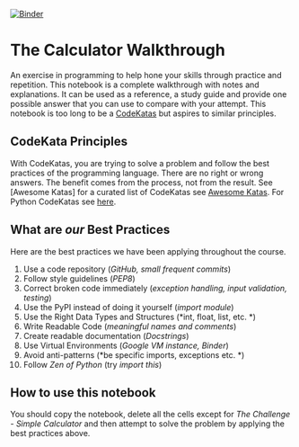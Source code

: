[![Binder](https://mybinder.org/badge_logo.svg)](https://mybinder.org/v2/gh/michael-borck/the_calculator_walkthrough.git/HEAD)

# The Calculator Walkthrough
An exercise in programming to help hone your skills through practice and repetition.
This notebook is a complete walkthrough with notes and explanations. It can be used as a reference, a study guide and provide one possible answer that you can use to compare with your attempt. This notebook is too long to be a [CodeKatas](http://codekata.com/) but aspires to similar principles. 

## CodeKata Principles

With CodeKatas, you are trying to solve a problem and follow the best practices of the programming language.   There are no right or wrong answers. The benefit comes from the process, not from the result. See [Awesome Katas] for a curated list of CodeKatas see [Awesome Katas](https://github.com/gamontal/awesome-katas). For Python CodeKatas see [here](https://github.com/clair3st/code-katas).

## What are *our* Best Practices

Here are the best practices we have been applying throughout the course.

1. Use a code repository (*GitHub, small frequent commits*)
2. Follow style guidelines (*PEP8*)
3. Correct broken code immediately (*exception handling, input validation, testing*)
4. Use the PyPI instead of doing it yourself (*import module*)
5. Use the Right Data Types and Structures (*int, float, list, etc. *)
6. Write Readable Code (*meaningful names and comments*)
7. Create readable documentation (*Docstrings*)
8. Use Virtual Environments (*Google VM instance, Binder*)
9. Avoid anti-patterns (*be specific imports, exceptions etc. *)
10. Follow *Zen of Python* (try *import this*)

## How to use this notebook

You should copy the notebook, delete all the cells except for *The Challenge - Simple Calculator* and then attempt to solve the problem by applying the best practices above.
